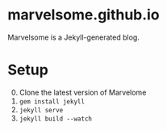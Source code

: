 # marvelsome.github.io
Marvelsome is a Jekyll-generated blog.

# Setup
0. Clone the latest version of Marvelome
0. `gem install jekyll`
0. `jekyll serve`
0. `jekyll build --watch`

